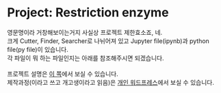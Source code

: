 <h1>Project: Restriction enzyme</h1>
영문명이라 거창해보이는거지 사실상 프로젝트 제한효소죠, 네. <br>
크게 Cutter, Finder, Searcher로 나뉘어져 있고 Jupyter file(ipynb)과 python file(py file)이 있습니다. <br>
각 파일이 뭐 하는 파일인지는 아래를 참조해주시면 되겠습니다. <br>
<br>
프로젝트 설명은 <a href="https://www.notion.so/python-pycharm/Project-Restriction-enzyme-0dc3ed7ecce1471d87a2587f3d03d0f5">이 쪽</a>에서 보실 수 있습니다. <br>
제작과정(이라고 쓰고 개고생이라고 읽음)은 <a href="https://koreanraichu.sfuhost.com/">개인 워드프레스</a>에서 보실 수 있습니다. 
